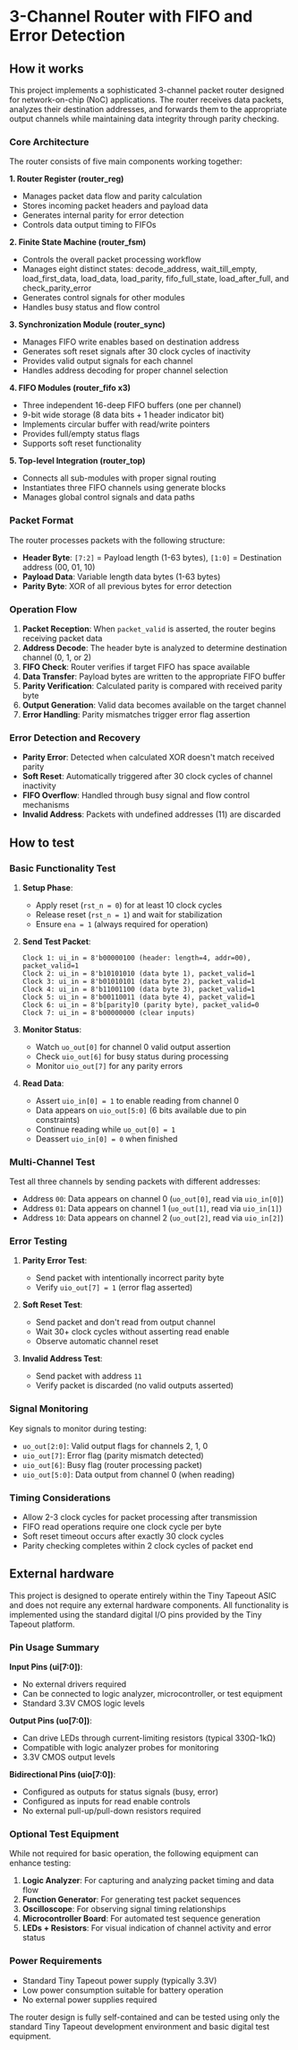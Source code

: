 # 3-Channel Router with FIFO and Error Detection

## How it works

This project implements a sophisticated 3-channel packet router designed for network-on-chip (NoC) applications. The router receives data packets, analyzes their destination addresses, and forwards them to the appropriate output channels while maintaining data integrity through parity checking.

### Core Architecture

The router consists of five main components working together:

**1. Router Register (router_reg)**
- Manages packet data flow and parity calculation
- Stores incoming packet headers and payload data
- Generates internal parity for error detection
- Controls data output timing to FIFOs

**2. Finite State Machine (router_fsm)**
- Controls the overall packet processing workflow
- Manages eight distinct states: decode_address, wait_till_empty, load_first_data, load_data, load_parity, fifo_full_state, load_after_full, and check_parity_error
- Generates control signals for other modules
- Handles busy status and flow control

**3. Synchronization Module (router_sync)**
- Manages FIFO write enables based on destination address
- Generates soft reset signals after 30 clock cycles of inactivity
- Provides valid output signals for each channel
- Handles address decoding for proper channel selection

**4. FIFO Modules (router_fifo x3)**
- Three independent 16-deep FIFO buffers (one per channel)
- 9-bit wide storage (8 data bits + 1 header indicator bit)
- Implements circular buffer with read/write pointers
- Provides full/empty status flags
- Supports soft reset functionality

**5. Top-level Integration (router_top)**
- Connects all sub-modules with proper signal routing
- Instantiates three FIFO channels using generate blocks
- Manages global control signals and data paths

### Packet Format

The router processes packets with the following structure:
- **Header Byte**: `[7:2]` = Payload length (1-63 bytes), `[1:0]` = Destination address (00, 01, 10)
- **Payload Data**: Variable length data bytes (1-63 bytes)
- **Parity Byte**: XOR of all previous bytes for error detection

### Operation Flow

1. **Packet Reception**: When `packet_valid` is asserted, the router begins receiving packet data
2. **Address Decode**: The header byte is analyzed to determine destination channel (0, 1, or 2)
3. **FIFO Check**: Router verifies if target FIFO has space available
4. **Data Transfer**: Payload bytes are written to the appropriate FIFO buffer
5. **Parity Verification**: Calculated parity is compared with received parity byte
6. **Output Generation**: Valid data becomes available on the target channel
7. **Error Handling**: Parity mismatches trigger error flag assertion

### Error Detection and Recovery

- **Parity Error**: Detected when calculated XOR doesn't match received parity
- **Soft Reset**: Automatically triggered after 30 clock cycles of channel inactivity
- **FIFO Overflow**: Handled through busy signal and flow control mechanisms
- **Invalid Address**: Packets with undefined addresses (11) are discarded

## How to test

### Basic Functionality Test

1. **Setup Phase**:
   - Apply reset (`rst_n = 0`) for at least 10 clock cycles
   - Release reset (`rst_n = 1`) and wait for stabilization
   - Ensure `ena = 1` (always required for operation)

2. **Send Test Packet**:
   ```
   Clock 1: ui_in = 8'b00000100 (header: length=4, addr=00), packet_valid=1
   Clock 2: ui_in = 8'b10101010 (data byte 1), packet_valid=1  
   Clock 3: ui_in = 8'b01010101 (data byte 2), packet_valid=1
   Clock 4: ui_in = 8'b11001100 (data byte 3), packet_valid=1
   Clock 5: ui_in = 8'b00110011 (data byte 4), packet_valid=1
   Clock 6: ui_in = 8'b[parity]0 (parity byte), packet_valid=0
   Clock 7: ui_in = 8'b00000000 (clear inputs)
   ```

3. **Monitor Status**:
   - Watch `uo_out[0]` for channel 0 valid output assertion
   - Check `uio_out[6]` for busy status during processing
   - Monitor `uio_out[7]` for any parity errors

4. **Read Data**:
   - Assert `uio_in[0] = 1` to enable reading from channel 0
   - Data appears on `uio_out[5:0]` (6 bits available due to pin constraints)
   - Continue reading while `uo_out[0] = 1`
   - Deassert `uio_in[0] = 0` when finished

### Multi-Channel Test

Test all three channels by sending packets with different addresses:
- Address `00`: Data appears on channel 0 (`uo_out[0]`, read via `uio_in[0]`)
- Address `01`: Data appears on channel 1 (`uo_out[1]`, read via `uio_in[1]`)  
- Address `10`: Data appears on channel 2 (`uo_out[2]`, read via `uio_in[2]`)

### Error Testing

1. **Parity Error Test**:
   - Send packet with intentionally incorrect parity byte
   - Verify `uio_out[7] = 1` (error flag asserted)

2. **Soft Reset Test**:
   - Send packet and don't read from output channel
   - Wait 30+ clock cycles without asserting read enable
   - Observe automatic channel reset

3. **Invalid Address Test**:
   - Send packet with address `11` 
   - Verify packet is discarded (no valid outputs asserted)

### Signal Monitoring

Key signals to monitor during testing:
- `uo_out[2:0]`: Valid output flags for channels 2, 1, 0
- `uio_out[7]`: Error flag (parity mismatch detected)
- `uio_out[6]`: Busy flag (router processing packet)
- `uio_out[5:0]`: Data output from channel 0 (when reading)

### Timing Considerations

- Allow 2-3 clock cycles for packet processing after transmission
- FIFO read operations require one clock cycle per byte
- Soft reset timeout occurs after exactly 30 clock cycles
- Parity checking completes within 2 clock cycles of packet end

## External hardware

This project is designed to operate entirely within the Tiny Tapeout ASIC and does not require any external hardware components. All functionality is implemented using the standard digital I/O pins provided by the Tiny Tapeout platform.

### Pin Usage Summary

**Input Pins (ui[7:0])**:
- No external drivers required
- Can be connected to logic analyzer, microcontroller, or test equipment
- Standard 3.3V CMOS logic levels

**Output Pins (uo[7:0])**:
- Can drive LEDs through current-limiting resistors (typical 330Ω-1kΩ)
- Compatible with logic analyzer probes for monitoring
- 3.3V CMOS output levels

**Bidirectional Pins (uio[7:0])**:
- Configured as outputs for status signals (busy, error)
- Configured as inputs for read enable controls
- No external pull-up/pull-down resistors required

### Optional Test Equipment

While not required for basic operation, the following equipment can enhance testing:

1. **Logic Analyzer**: For capturing and analyzing packet timing and data flow
2. **Function Generator**: For generating test packet sequences
3. **Oscilloscope**: For observing signal timing relationships
4. **Microcontroller Board**: For automated test sequence generation
5. **LEDs + Resistors**: For visual indication of channel activity and error status

### Power Requirements

- Standard Tiny Tapeout power supply (typically 3.3V)
- Low power consumption suitable for battery operation
- No external power supplies required

The router design is fully self-contained and can be tested using only the standard Tiny Tapeout development environment and basic digital test equipment.
